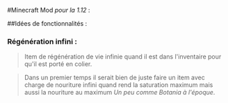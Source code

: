 #Minecraft Mod _pour la 1.12_ :

##Idées de fonctionnalités :

### Régénération infini :
> Item de régénération de vie infinie quand il est dans l'inventaire pour qu'il est porté en colier.

> Dans un premier temps il serait bien de juste faire un item avec charge de nouriture infini quand rend la saturation maximum mais aussi la nouriture au maximum *Un peu comme Botania à l'époque*.

